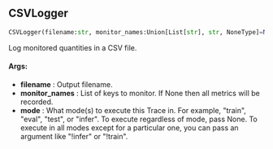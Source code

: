 ## CSVLogger
```python
CSVLogger(filename:str, monitor_names:Union[List[str], str, NoneType]=None, mode:Union[str, Set[str]]=('eval', 'test')) -> None
```
Log monitored quantities in a CSV file.



#### Args:

* **filename** :  Output filename.
* **monitor_names** :  List of keys to monitor. If None then all metrics will be recorded.
* **mode** :  What mode(s) to execute this Trace in. For example, "train", "eval", "test", or "infer". To execute            regardless of mode, pass None. To execute in all modes except for a particular one, you can pass an argument            like "!infer" or "!train".    